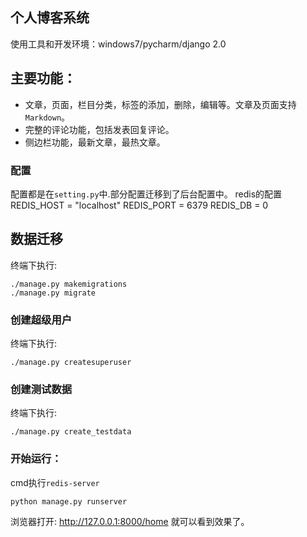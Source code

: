 ## 个人博客系统
使用工具和开发环境：windows7/pycharm/django 2.0
## 主要功能：
- 文章，页面，栏目分类，标签的添加，删除，编辑等。文章及页面支持`Markdown`。
- 完整的评论功能，包括发表回复评论。
- 侧边栏功能，最新文章，最热文章。

### 配置
配置都是在`setting.py`中.部分配置迁移到了后台配置中。
redis的配置
REDIS_HOST = "localhost"
REDIS_PORT = 6379
REDIS_DB = 0

## 数据迁移
终端下执行:

    ./manage.py makemigrations
    ./manage.py migrate
### 创建超级用户

 终端下执行:

    ./manage.py createsuperuser
### 创建测试数据
终端下执行:

    ./manage.py create_testdata
### 开始运行：

  cmd执行`redis-server`
  
 `python manage.py runserver`





 浏览器打开: http://127.0.0.1:8000/home  就可以看到效果了。
